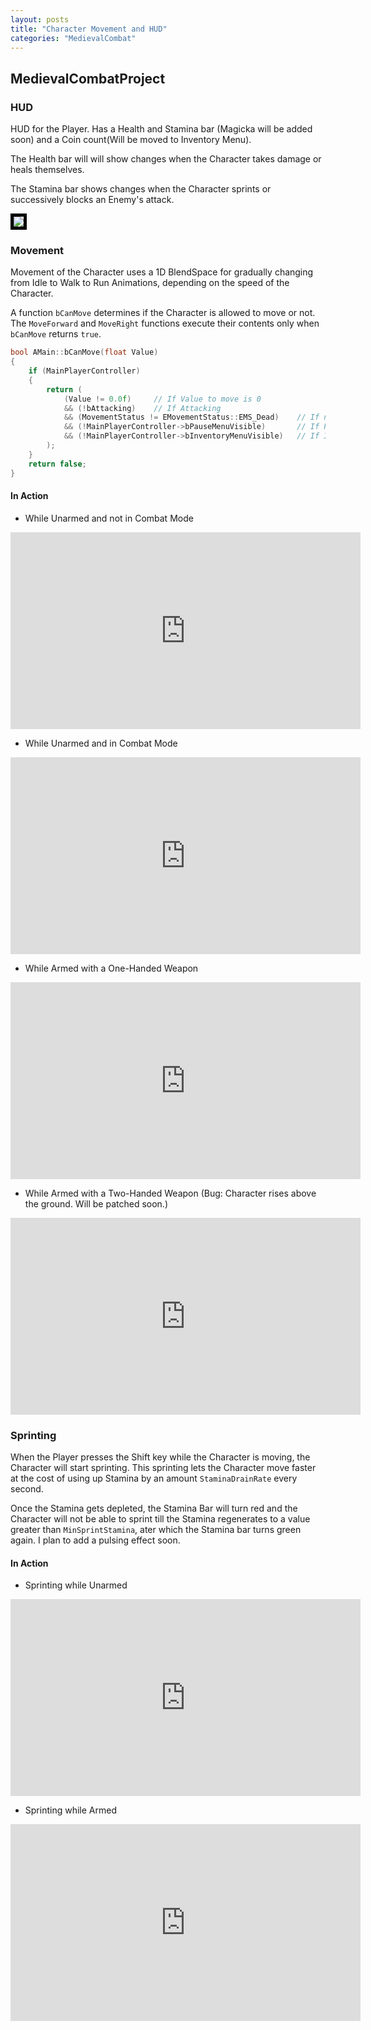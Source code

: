 ```yaml
---
layout: posts
title: "Character Movement and HUD"
categories: "MedievalCombat"
---
```



## MedievalCombatProject

### HUD
HUD for the Player. Has a Health and Stamina bar (Magicka will be added soon) and a Coin count(Will be moved to Inventory Menu).

The Health bar will will show changes when the Character takes damage or heals themselves.

The Stamina bar shows changes when the Character sprints or successively blocks an Enemy's attack.

<img src = "/postassets/BasicHUD.png"  style="border:5px solid black">

<!-- <blockquote class="imgur-embed-pub" lang="en" data-id="SFPNkGe"><a href="https://imgur.com/SFPNkGe">View post on imgur.com</a></blockquote><script async src="//s.imgur.com/min/embed.js" charset="utf-8"></script> -->

### Movement

Movement of the Character uses a 1D BlendSpace for gradually changing from Idle to Walk to Run Animations, 
    depending on the speed of the Character.

A function `bCanMove` determines if the Character is allowed to move or not. The `MoveForward` and `MoveRight` functions execute
their contents only when `bCanMove` returns `true`.

```cpp 
bool AMain::bCanMove(float Value)
{
	if (MainPlayerController)
	{
		return (
			(Value != 0.0f)		// If Value to move is 0
			&& (!bAttacking)	// If Attacking
			&& (MovementStatus != EMovementStatus::EMS_Dead)	// If not Dead
			&& (!MainPlayerController->bPauseMenuVisible)		// If Pause Menu Visible
			&& (!MainPlayerController->bInventoryMenuVisible)	// If Inventory Menu Visible
		);
	}
	return false;
}
```

#### In Action 

- While Unarmed and not in Combat Mode
<iframe src="https://www.youtube.com/embed/vVXSP_3Dkjk" width="560" height="315" frameborder="0"> </iframe> 

- While Unarmed and in Combat Mode
<iframe src="https://www.youtube.com/embed/DEbCmu_ghQM" width="560" height="315" frameborder="0"> </iframe> 

- While Armed with a One-Handed Weapon
<iframe src="https://www.youtube.com/embed/pOGELCzg5UA" width="560" height="315" frameborder="0"> </iframe> 

- While Armed with a Two-Handed Weapon (Bug: Character rises above the ground. Will be patched soon.)
<iframe src="https://www.youtube.com/embed/jpWaXgGB_vg" width="560" height="315" frameborder="0"> </iframe> 


### Sprinting

When the Player presses the Shift key while the Character is moving, the Character will start sprinting. This sprinting 
lets the Character move faster at the cost of using up Stamina by an amount `StaminaDrainRate` every second. 

Once the Stamina gets depleted, the Stamina Bar will turn red and the Character will not be able to sprint till the Stamina regenerates to a value greater than
`MinSprintStamina`, ater which the Stamina bar turns green again. I plan to add a pulsing effect soon.

#### In Action

- Sprinting while Unarmed
<iframe src="https://www.youtube.com/embed/P1oTZ67NyiY" width="560" height="315" frameborder="0"> </iframe> 

- Sprinting while Armed
<iframe src="https://www.youtube.com/embed/gPQChIK7Wo0" width="560" height="315" frameborder="0"> </iframe> 

